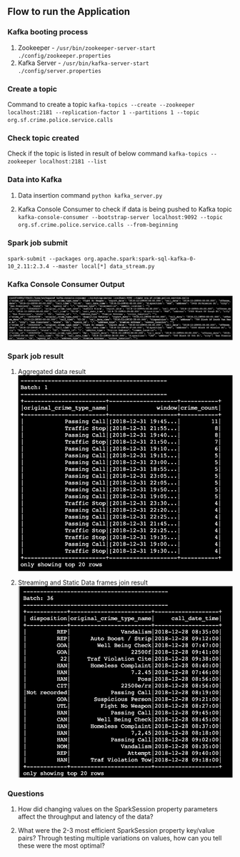 ## Flow to run the Application

### Kafka booting process
1. Zookeeper - `/usr/bin/zookeeper-server-start ./config/zookeeper.properties`
2. Kafka Server - `/usr/bin/kafka-server-start ./config/server.properties`

### Create a topic
Command to create a topic
`kafka-topics --create --zookeeper localhost:2181 --replication-factor 1 --partitions 1 --topic org.sf.crime.police.service.calls`

### Check topic created
Check if the topic is listed in result of below command
`kafka-topics --zookeeper localhost:2181 --list`

### Data into Kafka
1. Data insertion command
`python kafka_server.py`

2. Kafka Console Consumer to check if data is being pushed to Kafka topic
`kafka-console-consumer --bootstrap-server localhost:9092 --topic org.sf.crime.police.service.calls --from-beginning`

### Spark job submit
`spark-submit --packages org.apache.spark:spark-sql-kafka-0-10_2.11:2.3.4 --master local[*] data_stream.py`

### Kafka Console Consumer Output
![Kafka Console Consumer Output](https://github.com/VenkatRepaka/sf-crime-data-project-files/blob/master/kafka-console-consumer.png)

### Spark job result
1. Aggregated data result
![Aggregated Data](https://github.com/VenkatRepaka/sf-crime-data-project-files/blob/master/crime_count.png)

2. Streaming and Static Data frames join result
![Join Result](https://github.com/VenkatRepaka/sf-crime-data-project-files/blob/master/join.png)

### Questions
1. How did changing values on the SparkSession property parameters affect the throughput and latency of the data?

2. What were the 2-3 most efficient SparkSession property key/value pairs? Through testing multiple variations on values, how can you tell these were the most optimal?